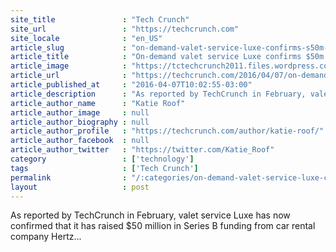 ```yaml
---
site_title               : "Tech Crunch"
site_url                 : "https://techcrunch.com"
site_locale              : "en_US"
article_slug             : "on-demand-valet-service-luxe-confirms-s50m-investment-from-hertz"
article_title            : "On-demand valet service Luxe confirms $50m investment from Hertz"
article_image            : "https://tctechcrunch2011.files.wordpress.com/2016/04/luxe.jpg?w=764&h=400&crop=1"
article_url              : "https://techcrunch.com/2016/04/07/on-demand-valet-service-luxe-confirms-50m-investment-from-hertz/"
article_published_at     : "2016-04-07T10:02:55-03:00"
article_description      : "As reported by TechCrunch in February, valet service Luxe has now confirmed that it has raised $50 million in Series B funding from car rental company Hertz..."
article_author_name      : "Katie Roof"
article_author_image     : null
article_author_biography : null
article_author_profile   : "https://techcrunch.com/author/katie-roof/"
article_author_facebook  : null
article_author_twitter   : "https://twitter.com/Katie_Roof"
category                 : ['technology']
tags                     : ['Tech Crunch']
permalink                : "/:categories/on-demand-valet-service-luxe-confirms-s50m-investment-from-hertz/"
layout                   : post
---
```


As reported by TechCrunch in February, valet service Luxe has now confirmed that it has raised $50 million in Series B funding from car rental company Hertz...

